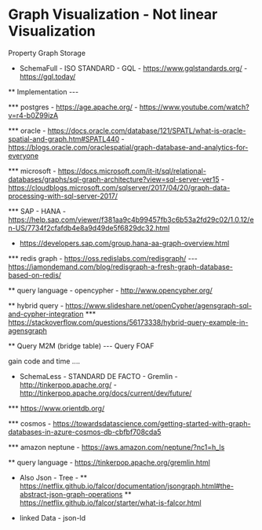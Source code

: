 # Graph Visualization - Not linear Visualization

Property Graph Storage

* SchemaFull - ISO STANDARD - GQL - https://www.gqlstandards.org/ - https://gql.today/

** Implementation ---

*** postgres - https://age.apache.org/ - https://www.youtube.com/watch?v=r4-b0Z99izA

*** oracle - https://docs.oracle.com/database/121/SPATL/what-is-oracle-spatial-and-graph.htm#SPATL440 - https://blogs.oracle.com/oraclespatial/graph-database-and-analytics-for-everyone

*** microsoft - https://docs.microsoft.com/it-it/sql/relational-databases/graphs/sql-graph-architecture?view=sql-server-ver15 - https://cloudblogs.microsoft.com/sqlserver/2017/04/20/graph-data-processing-with-sql-server-2017/

*** SAP - HANA - https://help.sap.com/viewer/f381aa9c4b99457fb3c6b53a2fd29c02/1.0.12/en-US/7734f2cfafdb4e8a9d49de5f6829dc32.html
- https://developers.sap.com/group.hana-aa-graph-overview.html

*** redis graph - https://oss.redislabs.com/redisgraph/ --- https://iamondemand.com/blog/redisgraph-a-fresh-graph-database-based-on-redis/

** query language - opencypher - http://www.opencypher.org/

** hybrid query - https://www.slideshare.net/openCypher/agensgraph-sql-and-cypher-integration
*** https://stackoverflow.com/questions/56173338/hybrid-query-example-in-agensgraph


** Query M2M (bridge table) --- Query FOAF

gain code and time ....


* SchemaLess - STANDARD DE FACTO - Gremlin - http://tinkerpop.apache.org/ - http://tinkerpop.apache.org/docs/current/dev/future/

*** https://www.orientdb.org/

*** cosmos - https://towardsdatascience.com/getting-started-with-graph-databases-in-azure-cosmos-db-cbfbf708cda5

*** amazon neptune - https://aws.amazon.com/neptune/?nc1=h_ls

** query language - https://tinkerpop.apache.org/gremlin.html

*  Also Json - Tree -
** https://netflix.github.io/falcor/documentation/jsongraph.html#the-abstract-json-graph-operations
** https://netflix.github.io/falcor/starter/what-is-falcor.html


* linked Data - json-ld 